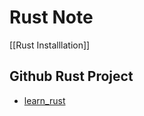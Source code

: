 # Rust Note
[[Rust Installlation]]
## Github Rust Project
- [learn_rust](https://github.com/arifbudimanarrosyid/learn_rust)
